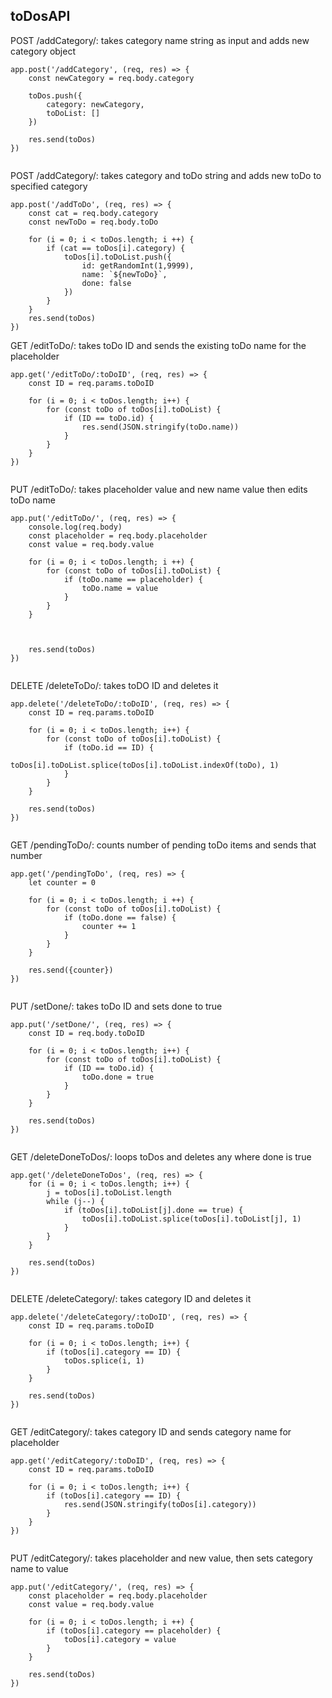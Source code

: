## toDosAPI

POST /addCategory/: takes category name string as input and adds new category object
```
app.post('/addCategory', (req, res) => {
    const newCategory = req.body.category

    toDos.push({
        category: newCategory,
        toDoList: []
    })

    res.send(toDos)
})


```
POST /addCategory/: takes category and toDo string and adds new toDo to specified category
```
app.post('/addToDo', (req, res) => {
    const cat = req.body.category
    const newToDo = req.body.toDo

    for (i = 0; i < toDos.length; i ++) {
        if (cat == toDos[i].category) {
            toDos[i].toDoList.push({
                id: getRandomInt(1,9999),
                name: `${newToDo}`,
                done: false
            })
        } 
    }
    res.send(toDos)
})

```

GET /editToDo/: takes toDo ID and sends the existing toDo name for the placeholder
```
app.get('/editToDo/:toDoID', (req, res) => {
    const ID = req.params.toDoID

    for (i = 0; i < toDos.length; i++) {
        for (const toDo of toDos[i].toDoList) {
            if (ID == toDo.id) {
                res.send(JSON.stringify(toDo.name))
            }
        }      
    }
})


```
PUT /editToDo/: takes placeholder value and new name value then edits toDo name
```
app.put('/editToDo/', (req, res) => {
    console.log(req.body)
    const placeholder = req.body.placeholder
    const value = req.body.value

    for (i = 0; i < toDos.length; i ++) {
        for (const toDo of toDos[i].toDoList) {
            if (toDo.name == placeholder) {
                toDo.name = value
            } 
        }
    }



    res.send(toDos)
})


```
DELETE /deleteToDo/: takes toDO ID and deletes it
```
app.delete('/deleteToDo/:toDoID', (req, res) => {
    const ID = req.params.toDoID

    for (i = 0; i < toDos.length; i++) {
        for (const toDo of toDos[i].toDoList) {
            if (toDo.id == ID) {
                toDos[i].toDoList.splice(toDos[i].toDoList.indexOf(toDo), 1)
            }
        }
    }

    res.send(toDos)
})


```
GET /pendingToDo/: counts number of pending toDo items and sends that number 
```
app.get('/pendingToDo', (req, res) => {
    let counter = 0

    for (i = 0; i < toDos.length; i ++) {
        for (const toDo of toDos[i].toDoList) {
            if (toDo.done == false) {
                counter += 1
            }
        }
    }

    res.send({counter})
})


```
PUT /setDone/: takes toDo ID and sets done to true 
```
app.put('/setDone/', (req, res) => {
    const ID = req.body.toDoID

    for (i = 0; i < toDos.length; i++) {
        for (const toDo of toDos[i].toDoList) {
            if (ID == toDo.id) {
                toDo.done = true
            }
        }
    }

    res.send(toDos)
})


```
GET /deleteDoneToDos/: loops toDos and deletes any where done is true 
```
app.get('/deleteDoneToDos', (req, res) => {
    for (i = 0; i < toDos.length; i++) {
        j = toDos[i].toDoList.length
        while (j--) {
            if (toDos[i].toDoList[j].done == true) {
                toDos[i].toDoList.splice(toDos[i].toDoList[j], 1)
            }
        } 
    }

    res.send(toDos)
})


```
DELETE /deleteCategory/: takes category ID and deletes it 
```
app.delete('/deleteCategory/:toDoID', (req, res) => {
    const ID = req.params.toDoID

    for (i = 0; i < toDos.length; i++) {
        if (toDos[i].category == ID) {
            toDos.splice(i, 1)
        }
    }

    res.send(toDos)
})


```
GET /editCategory/: takes category ID and sends category name for placeholder
```
app.get('/editCategory/:toDoID', (req, res) => {
    const ID = req.params.toDoID

    for (i = 0; i < toDos.length; i++) {
        if (toDos[i].category == ID) {
            res.send(JSON.stringify(toDos[i].category))
        }
    }
})


```
PUT /editCategory/: takes placeholder and new value, then sets category name to value
```
app.put('/editCategory/', (req, res) => {
    const placeholder = req.body.placeholder
    const value = req.body.value

    for (i = 0; i < toDos.length; i ++) {
        if (toDos[i].category == placeholder) {
            toDos[i].category = value
        } 
    }

    res.send(toDos)
})


```
